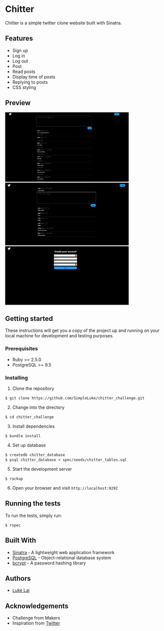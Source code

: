 # Chitter

Chitter is a simple twitter clone website built with Sinatra.

## Features

- Sign up
- Log in
- Log out
- Post
- Read posts
- Display time of posts
- Replying to posts
- CSS styling

## Preview

<img src="/recipes/screenshots/listing.png" width="400" />
<img src="/recipes/screenshots/comment.png" width="400" />
<img src="/recipes/screenshots/signup.png" width="400" />

## Getting started

These instructions will get you a copy of the project up and running on your local machine for development and testing purposes.

### Prerequisites

- Ruby >= 2.5.0
- PostgreSQL >= 9.5

### Installing

1.  Clone the repository

```
$ git clone https://github.com/SimpleLuke/chitter_challenge.git
```

2.  Change into the directory

```
$ cd chitter_challenge
```

3.  Install dependencies

```
$ bundle install
```

4.  Set up database

```
$ createdb chitter_database
$ psql chitter_database < spec/seeds/chitter_tables.sql
```

5.  Start the development server

```
$ rackup
```

6.  Open your browser and visit `http://localhost:9292`

## Running the tests

To run the tests, simply run:

```
$ rspec
```

## Built With

- [Sinatra](https://sinatrarb.com/) - A lightweight web application framework
- [PostgreSQL](https://www.postgresql.org/) - Object-relational database system
- [bcrypt](https://github.com/codahale/bcrypt-ruby) - A password hashing library

## Authors

- [Luke Lai](https://github.com/SimpleLuke)

## Acknowledgements

- Challenge from Makers
- Inspiration from [Twitter](https://twitter.com)
